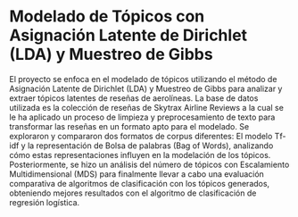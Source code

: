 # Modelado de Tópicos con Asignación Latente de Dirichlet (LDA) y Muestreo de Gibbs
El proyecto se enfoca en el modelado de tópicos utilizando el método de Asignación Latente de Dirichlet (LDA) y Muestreo de Gibbs para analizar y extraer tópicos latentes de reseñas de aerolíneas. La base de datos utilizada es la colección de reseñas de Skytrax Airline Reviews a la cual se le ha aplicado un proceso de limpieza y preprocesamiento de texto para transformar las reseñas en un formato apto para el modelado. Se exploraron y compararon dos formatos de corpus diferentes: El modelo Tf-idf y la representación de Bolsa de palabras (Bag of Words), analizando cómo estas representaciones influyen en la modelación de los tópicos. Posteriormente, se hizo un análisis del número de tópicos con Escalamiento Multidimensional (MDS) para finalmente llevar a cabo una evaluación comparativa de algoritmos de clasificación con los tópicos generados, obteniendo mejores resultados con el algoritmo de clasificación de regresión logística.
